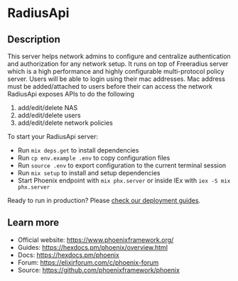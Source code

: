 # RadiusApi

## Description

This server helps network admins to configure and centralize authentication and authorization for any network setup. It runs on top of Freeradius server which is a high performance and highly configurable multi-protocol policy server. Users will be able to login using their mac addresses. Mac address must be added/attached to users before their can access the network
RadiusApi exposes APIs to do the following

1. add/edit/delete NAS
2. add/edit/delete users
3. add/edit/delete network policies

To start your RadiusApi server:

- Run `mix deps.get` to install dependencies
- Run `cp env.example .env` to copy configuration files
- Run `source .env` to export configuration to the current terminal session
- Run `mix setup` to install and setup dependencies
- Start Phoenix endpoint with `mix phx.server` or inside IEx with `iex -S mix phx.server`

Ready to run in production? Please [check our deployment guides](https://hexdocs.pm/phoenix/deployment.html).

## Learn more

- Official website: https://www.phoenixframework.org/
- Guides: https://hexdocs.pm/phoenix/overview.html
- Docs: https://hexdocs.pm/phoenix
- Forum: https://elixirforum.com/c/phoenix-forum
- Source: https://github.com/phoenixframework/phoenix
